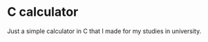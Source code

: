 <h1>C calculator</h1>

<p>Just a simple calculator in C that I made for my studies in university.</p>